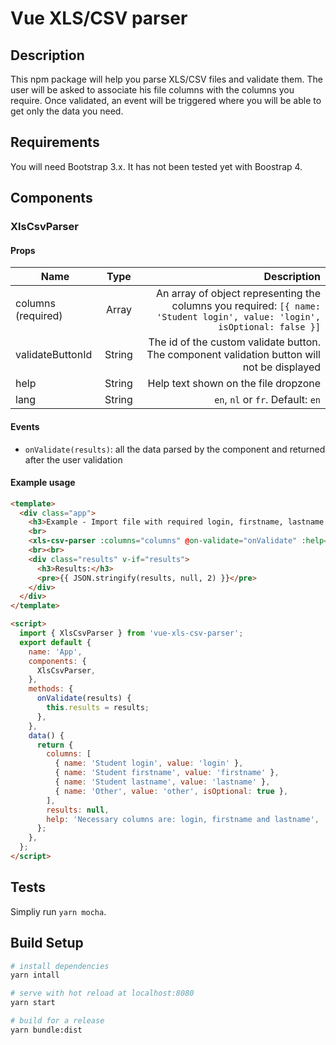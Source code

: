 # Vue XLS/CSV parser

## Description

This npm package will help you parse XLS/CSV files and validate them. The user will be asked to associate his file columns with the columns you require. Once validated, an event will be triggered where you will be able to get only the data you need.

## Requirements

You will need Bootstrap 3.x. It has not been tested yet with Boostrap 4.

## Components

### XlsCsvParser

#### Props

| Name        | Type           | Description  |
| ------------ |:-------------:| -----:|
| columns (required) | Array | An array of object representing the columns you required: `[{ name: 'Student login', value: 'login', isOptional: false }]` |
| validateButtonId | String | The id of the custom validate button. The component validation button will not be displayed |
| help | String  |  Help text shown on the file dropzone |
| lang | String | `en`, `nl` or `fr`. Default: `en` |

#### Events

- `onValidate(results)`: all the data parsed by the component and returned after the user validation

#### Example usage

```html
<template>
  <div class="app">
    <h3>Example - Import file with required login, firstname, lastname and optional values</h3>
    <br>
    <xls-csv-parser :columns="columns" @on-validate="onValidate" :help="help" lang="en"></xls-csv-parser>
    <br><br>
    <div class="results" v-if="results">
      <h3>Results:</h3>
      <pre>{{ JSON.stringify(results, null, 2) }}</pre>
    </div>
  </div>
</template>

<script>
  import { XlsCsvParser } from 'vue-xls-csv-parser';
  export default {
    name: 'App',
    components: {
      XlsCsvParser,
    },
    methods: {
      onValidate(results) {
        this.results = results;
      },
    },
    data() {
      return {
        columns: [
          { name: 'Student login', value: 'login' },
          { name: 'Student firstname', value: 'firstname' },
          { name: 'Student lastname', value: 'lastname' },
          { name: 'Other', value: 'other', isOptional: true },
        ],
        results: null,
        help: 'Necessary columns are: login, firstname and lastname',
      };
    },
  };
</script>
```

## Tests

Simpliy run `yarn mocha`.

## Build Setup

``` bash
# install dependencies
yarn intall

# serve with hot reload at localhost:8080
yarn start

# build for a release
yarn bundle:dist
```

